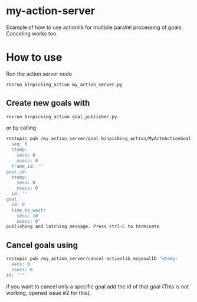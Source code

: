 # my-action-server

Example of how to use actionlib for multiple parallel processing of goals. Canceling works too.

# How to use

Run the action server node

```bash
rosrun binpicking_action my_action_server.py
```

## Create new goals with 

```bash
rosrun binpicking_action goal_publisher.py
```

or by calling 

```bash
rostopic pub /my_action_server/goal binpicking_action/MyActnActionGoal "header:
  seq: 0
  stamp:
    secs: 0
    nsecs: 0
  frame_id: ''
goal_id:
  stamp:
    secs: 0
    nsecs: 0
  id: ''
goal:
  id: 0
  time_to_wait:
    secs: 10
    nsecs: 0" 
publishing and latching message. Press ctrl-C to terminate
```

## Cancel goals using

```bash
rostopic pub /my_action_server/cancel actionlib_msgsoalID "stamp:
  secs: 0
  nsecs: 0
id: ''" 
```

if you want to cancel only a specific goal add the id of that goal (This is not working, opened issue #2 for this).

